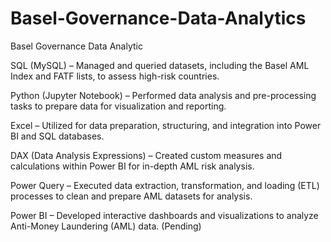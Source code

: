 # Basel-Governance-Data-Analytics

Basel Governance Data Analytic

 SQL (MySQL) – Managed and queried datasets, including the Basel AML Index and FATF lists, to assess high-risk countries.
 
Python (Jupyter Notebook) – Performed data analysis and pre-processing tasks to prepare data for visualization and reporting.

 Excel – Utilized for data preparation, structuring, and integration into Power BI and SQL databases.
 
DAX (Data Analysis Expressions) – Created custom measures and calculations within Power BI for in-depth AML risk analysis.

 Power Query – Executed data extraction, transformation, and loading (ETL) processes to clean and prepare AML datasets for analysis.
 
Power BI – Developed interactive dashboards and visualizations to analyze Anti-Money Laundering (AML) data. (Pending)
